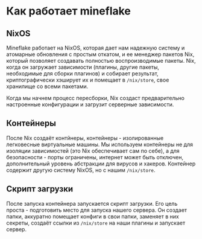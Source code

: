 # Как работает mineflake

## NixOS

Mineflake работает на NixOS, которая дает нам надежную систему и атомарные обновления с простым откатом, и ее менеджер пакетов Nix,
который позволяет создавать полностью воспроизводимые пакеты. Nix, когда он загружает зависимости (плагины, другие пакеты, необходимые
для сборки плагинов) и собирает результат, криптографически хэширует их и помещает в `/nix/store`, свое хранилище со всеми пакетами.

Когда мы начнем процесс пересборки, Nix создаст предварительно настроенные конфигурации и загрузит серверные зависимости.

## Контейнеры

После Nix создаёт контйнеры, контейнеры - изолированные легковесные виртуальные машины. Мы используем контейнеры не для изоляции
зависимостей (это Nix обеспечивает сам по себе), а для безопасности - порты ограничены, интернет может быть отключен, дополнительный
уровень абстракции для вирусов и хакеров. Контейнер содержит другую систему NixOS, но с нашим `/nix/store`.

## Скрипт загрузки

После запуска контейнера запускается cкрипт загрузки. Его цель проста - подготовить место для запуска нашего сервера. Он создает папки,
аккуратно помещает конфиги в свои папки, заменяет в них секреты, создаёт ссылки из `/nix/store` на наши плагины и запускает сервер.

